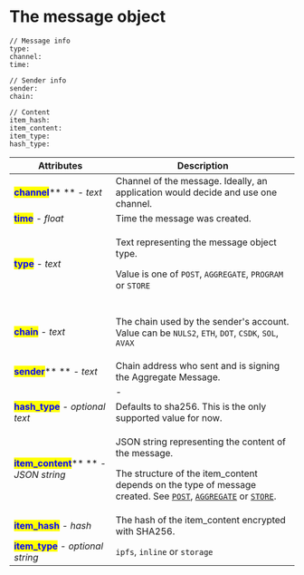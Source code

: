 # The message object

```
// Message info
type:
channel:
time:

// Sender info
sender:
chain:

// Content
item_hash:
item_content:
item_type:
hash_type:
```

| Attributes                                                               | Description                                                                                                                                                                                                                                                                                                                             |
| ------------------------------------------------------------------------ | --------------------------------------------------------------------------------------------------------------------------------------------------------------------------------------------------------------------------------------------------------------------------------------------------------------------------------------- |
| <mark style="color:blue;">**channel**</mark>** ** _- text_               | Channel of the message. Ideally, an application would decide and use one channel.                                                                                                                                                                                                                                                       |
| <mark style="color:blue;">**time**</mark> _- float_                      | Time the message was created.                                                                                                                                                                                                                                                                                                           |
| <mark style="color:blue;">**type**</mark> _- text_                       | <p>Text representing the message object type.</p><p>Value is one of <code>POST</code>, <code>AGGREGATE</code>, <code>PROGRAM</code> or <code>STORE</code></p>                                                                                                                                                                           |
|                                                                          |                                                                                                                                                                                                                                                                                                                                         |
| <mark style="color:blue;">**chain**</mark> _- text_                      | <p>The chain used by the sender's account. <br>Value can be <code>NULS2</code>, <code>ETH</code>, <code>DOT</code>, <code>CSDK</code>, <code>SOL</code>, <code>AVAX</code></p>                                                                                                                                                          |
| <mark style="color:blue;">**sender**</mark>** ** _- text_                | Chain address who sent and is signing the Aggregate Message.                                                                                                                                                                                                                                                                            |
|                                                                          | -                                                                                                                                                                                                                                                                                                                                       |
| <mark style="color:blue;">**hash\_type**</mark> _- optional text_        | Defaults to sha256. This is the only supported value for now.                                                                                                                                                                                                                                                                           |
| <mark style="color:blue;">**item\_content**</mark>** ** _- JSON string_  | <p>JSON string representing the content of the message. </p><p>The structure of the item_content depends on the type of message created. See <a href="../posts/the-post-object.md"><code>POST</code></a>, <a href="../aggregates/the-aggregate-object.md"><code>AGGREGATE</code></a> or <a href="../store/"><code>STORE</code></a>.</p> |
| <mark style="color:blue;">**item\_hash**</mark> _- hash_                 | The hash of the item\_content encrypted with SHA256.                                                                                                                                                                                                                                                                                    |
| <mark style="color:blue;">**item\_type**</mark> _- optional string_      | `ipfs`, `inline` or `storage`                                                                                                                                                                                                                                                                                                           |
